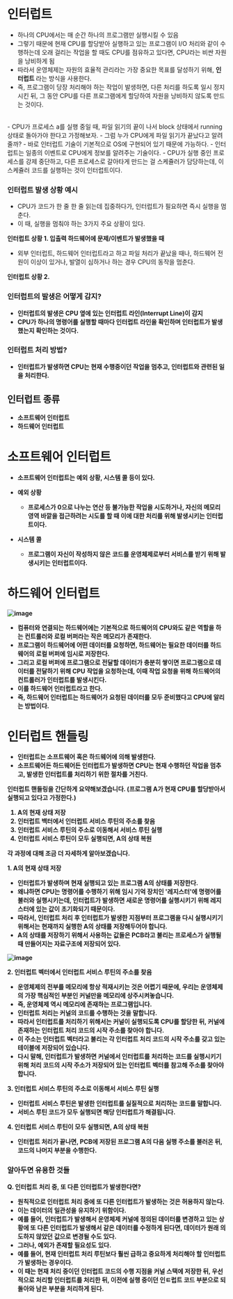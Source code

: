 <h1> 인터럽트 </h1>

- 하나의 CPU에서는 매 순간 하나의 프로그램만 실행시킬 수 있음
- 그렇기 때문에 현재 CPU를 할당받아 실행하고 있는 프로그램이 I/O 처리와 같이 수행하는데 오래 걸리는 작업을 할 때도 CPU를 점유하고 있다면, CPU라는 비싼 자원을 낭비하게 됨
- 따라서 운영체제는 자원의 효율적 관리라는 가장 중요한 목표를 달성하기 위해, <b> 인터럽트 </b> 라는 방식을 사용한다. 
- 즉, 프로그램이 당장 처리해야 하는 작업이 발생하면, 다른 처리를 하도록 일시 정지시킨 뒤, 그 동안 CPU를 다른 프로그램에게 할당하여 자원을 낭비하지 않도록 만드는 것이다.
<br/>
- CPU가 프로세스 a를 실행 중일 때, 파일 읽기의 끝이 나서 block 상태에서 running 상태로 돌아가야 한다고 가정해보자.
- 그럼 누가 CPU에게 파일 읽기가 끝났다고 알려줄까?
- 바로 인터럽트 기술이 기본적으로 OS에 구현되어 있기 때문에 가능하다.
- 인터럽트는 일종의 이벤트로 CPU에게 정보를 알려주는 기술이다.
- CPU가 실행 중인 프로세스를 강제 중단하고, 다른 프로세스로 갈아타게 만드는 걸 스케쥴러가 담당하는데, 이 스케쥴러 코드를 실행하는 것이 인터럽트이다.

<h3> 인터럽트 발생 상황 예시 </h3>

- CPU가 코드가 한 줄 한 줄 읽는데 집중하다가, 인터럽트가 필요하면 즉시 실행을 멈춘다.
- 이 때, 실행을 멈춰야 하는 3가지 주요 상황이 있다.

<b> 인터럽트 상황 1. 입출력 하드웨어에 문제/이벤트가 발생했을 때 </b>

- 외부 인터럽트, 하드웨어 인터럽트라고 하고 파일 처리가 끝났을 때나, 하드웨어 전원이 이상이 있거나, 발열이 심하거나 하는 경우 CPU의 동작을 멈춘다.

<b> 인터럽트 상황 2. 
<h3> 인터럽트의 발생은 어떻게 감지? </h3>

- 인터럽트의 발생은 CPU 옆에 있는 인터럽트 라인(Interrupt Line)이 감지
- CPU가 하나의 명령어를 실행할 때마다 인터럽트 라인을 확인하며 인터럽트가 발생했는지 확인하는 것이다.

<h3> 인터럽트 처리 방법? </h3>

- 인터럽트가 발생하면 CPU는 현재 수행중이던 작업을 멈추고, 인터럽트와 관련된 일을 처리한다.

<h2> 인터럽트 종류 </h2>

- 소프트웨어 인터럽트
- 하드웨어 인터럽트

<h1> 소프트웨어 인터럽트 </h1>

- 소프트웨어 인터럽트는 예외 상황, 시스템 콜 등이 있다.

- <b> 예외 상황 </b>
  - 프로세스가 0으로 나누는 연산 등 불가능한 작업을 시도하거나, 자신의 메모리 영역 바깥을 접근하려는 시도를 할 때 이에 대한 처리를 위해 발생시키는 인터럽트이다.
- <b> 시스템 콜 </b>
  - 프로그램이 자신이 작성하지 않은 코드를 운영체제로부터 서비스를 받기 위해 발생시키는 인터럽트이다.
 
<h1> 하드웨어 인터럽트 </h1>

![image](https://user-images.githubusercontent.com/62228401/223285204-997d9fe1-f0ae-4992-97f8-5016249bc14f.png)

- 컴퓨터와 연결되는 하드웨어에는 기본적으로 하드웨어의 CPU와도 같은 역할을 하는 컨트롤러와 로컬 버퍼라는 작은 메모리가 존재한다.
- 프로그램이 하드웨어에 어떤 데이터를 요청하면, 하드웨어는 필요한 데이터를 하드웨어의 로컬 버퍼에 임시로 저장한다.
- 그리고 로컬 버퍼에 프로그램으로 전달할 데이터가 충분히 쌓이면 프로그램으로 데이터를 전달하기 위해 CPU 작업을 요청하는데, 이때 작업 요청을 위해 하드웨어의 컨트롤러가 인터럽트를 발생시킨다.
- 이를 하드웨어 인터럽트라고 한다.
- 즉, 하드웨어 인터럽트는 하드웨어가 요청된 데이터를 모두 준비했다고 CPU에 알리는 방법이다.

<h1> 인터럽트 핸들링 </h1>

- 인터럽트는 소프트웨어 혹은 하드웨어에 의해 발생한다.
- 소프트웨어든 하드웨어든 인터럽트가 발생하면 CPU는 현재 수행하던 작업을 멈추고, 발생한 인터럽트를 처리하기 위한 절차를 거친다.

인터럽트 핸들링을 간단하게 요약해보겠습니다.
(프로그램 A가 현재 CPU를 할당받아서 실행되고 있다고 가정한다.)

1. A의 현재 상태 저장
2. 인터럽트 백터에서 인터럽트 서비스 루틴의 주소를 찾음
3. 인터럽트 서비스 루틴의 주소로 이동해서 서비스 루틴 실행
4. 인터럽트 서비스 루틴이 모두 실행되면, A의 상태 복원

각 과정에 대해 조금 더 자세하게 알아보겠습니다.

<b> 1. A의 현재 상태 저장 </b>

- 인터럽트가 발생하며 현재 실행되고 있는 프로그램 A의 상태를 저장한다.
- 왜냐하면 CPU는 명령어를 수행하기 위해 임시 기억 장치인 '레지스터'에 명령어를 불러와 실행시키는데, 인터럽트가 발생하면 새로운 명령어를 실행시키기 위해 레지스터에 있는 값이 초기화되기 때문이다.
- 따라서, 인터럽트 처리 후 인터럽트가 발생한 지점부터 프로그램을 다시 실행시키기 위해서는 현재까지 실행한 A의 상태를 저장해두어야 합니다.
- A의 상태를 저장하기 위해서 사용하는 값들은 PCB라고 불리는 프로세스가 실행될 때 만들어지는 자료구조에 저장되어 있다.

![image](https://user-images.githubusercontent.com/62228401/223283706-4290b163-30a5-4142-9390-8949f24baa96.png)

<b> 2. 인터럽트 벡터에서 인터럽트 서비스 루틴의 주소를 찾음 </b>

- 운영체제의 전부를 메모리에 항상 적재시키는 것은 어렵기 때문에, 우리는 운영체제의 가장 핵심적인 부분인 커널만을 메모리에 상주시켜놓습니다.
- 즉, 운영체제 역시 메모리에 존재하는 프로그램입니다.
- 인터럽트 처리는 커널의 코드를 수행하는 것을 말합니다.
- 따라서 인터럽트를 처리하기 위해서는 커널이 실행되도록 CPU를 할당한 뒤, 커널에 존재하는 인터럽트 처리 코드의 시작 주소를 찾아야 합니다.
- 이 주소는 인터럽트 벡터라고 불리는 각 인터럽트 처리 코드의 시작 주소를 갖고 있는 테이블에 저장되어 있습니다.
- 다시 말해, 인터럽트가 발생하면 커널에서 인터럽트를 처리하는 코드를 실행시키기 위해 처리 코드의 시작 주소가 저장되어 있는 인터럽트 벡터를 참고해 주소를 찾아야 합니다.

<b> 3. 인터럽트 서비스 루틴의 주소로 이동해서 서비스 루틴 실행 </b>

- 인터럽트 서비스 루틴은 발생한 인터럽트를 실질적으로 처리하는 코드를 말합니다.
- 서비스 루틴 코드가 모두 실행되면 해당 인터럽트가 해결됩니다.

<b> 4. 인터럽트 서비스 루틴이 모두 실행되면, A의 상태 복원 </b>

- 인터럽트 처리가 끝나면, PCB에 저장된 프로그램 A의 다음 실행 주소를 불러온 뒤, 코드의 나머지 부분을 수행한다.


<h3> 알아두면 유용한 것들 </h3>

<b> Q. 인터럽트 처리 중, 또 다른 인터럽트가 발생한다면? </b>

- 원칙적으로 인터럽트 처리 중에 또 다른 인터럽트가 발생하는 것은 허용하지 않는다.
- 이는 데이터의 일관성을 유지하기 위함이다.
- 예를 들어, 인터럽트가 발생해서 운영체제 커널에 정의된 데이터를 변경하고 있는 상황에 또 다른 인터럽트가 발생해서 같은 데이터를 수정하게 된다면, 데이터가 원래 의도하지 않았던 값으로 변경될 수도 있다.
- <b> 그러나, 예외가 존재할 필요성도 있다. </b>
- 예를 들어, 현재 인터럽트 처리 루틴보다 훨씬 급하고 중요하게 처리해야 할 인터럽트가 발생하는 경우이다.
- 이 때는 현재 처리 중이던 인터럽트 코드의 수행 지점을 커널 스택에 저장한 뒤, 우선적으로 처리할 인터럽트를 처리한 뒤, 이전에 실행 중이던 인ㅌ럽트 코드 부분으로 되돌아와 남은 부분을 처리하게 된다.
